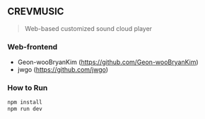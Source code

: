 ## CREVMUSIC
>  Web-based customized sound cloud player

### Web-frontend
- Geon-wooBryanKim (https://github.com/Geon-wooBryanKim)
- jwgo (https://github.com/jwgo)


### How to Run
```sh
npm install 
npm run dev
```
